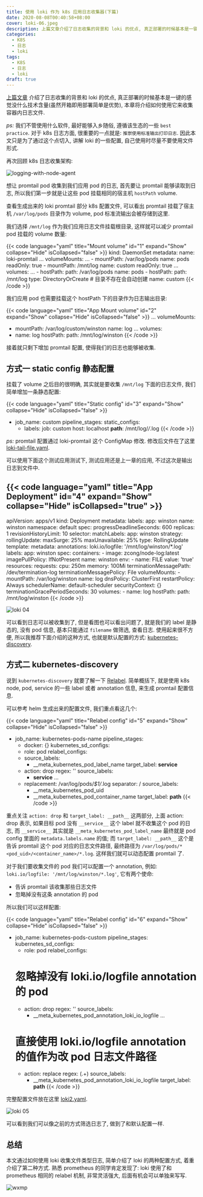 ```yaml
---
title: 使用 loki 作为 k8s 应用日志收集器(下篇)
date: 2020-08-08T00:40:58+08:00
cover: loki-06.jpeg
description: 上篇文章介绍了日志收集的背景和 loki 的优点, 真正部署的时候基本是一键的(开箱即用部署简单确实是优势)感觉没什么技术含量, 本章将介绍如何使用它来收集容器内日志文件.
categories:
  - K8S
  - 日志
  - loki
tags:
  - K8S
  - 日志
  - loki
draft: true
---
```


[上篇文章](/post/2020-07-27-use_loki_as_k8s_log_collector) 介绍了日志收集的背景和 loki 的优点, 真正部署的时候基本是一键的感觉没什么技术含量(虽然开箱即用部署简单是优势), 本章将介绍如何使用它来收集容器内日志文件.

<!--more-->

_ps:_ 我们不管使用什么软件, 最好能够入乡随俗, 遵循该生态的一些 `best practice`. 对于 k8s 日志方面, 很重要的一点就是: `推崇使用标准输出打印日志`. 因此本文只是为了通过这个点切入, 讲解 loki 的一些配置, 自己使用时尽量不要使用文件形式.

再次回顾 k8s 日志收集架构:

![logging-with-node-agent](/logging-with-node-agent.png)

想让 promtail pod 收集到我们应用 pod 的日志, 首先要让 promtail 能够读取到日志, 所以我们第一步就是让这些 pod 挂载相同的宿主机 `hostPath` volume.

查看生成出来的 loki promtail 部分 k8s 配置文件, 可以看出 promtail 挂载了宿主机 `/var/log/pods` 目录作为 volume, pod 标准流输出会被存储到这里.

我们选择 `/mnt/log` 作为我们应用日志文件挂载根目录, 这样就可以减少 promtail pod 挂载的 volume 数量:

<!-- prettier-ignore-start -->
{{< code language="yaml" title="Mount volume" id="1" expand="Show" collapse="Hide" isCollapsed="false" >}}
kind: DaemonSet
metadata:
  name: loki-promtail
  ...
  volumeMounts:
    ...
    - mountPath: /var/log/pods
      name: pods
      readOnly: true
    - mountPath: /mnt/log
      name: custom
      readOnly: true
  ...
  volumes:
    ...
    - hostPath:
        path: /var/log/pods
      name: pods
    - hostPath:
        path: /mnt/log
        type: DirectoryOrCreate # 目录不存在会自动创建
      name: custom
{{< /code >}}
<!-- prettier-ignore-end -->

我们应用 pod 也需要挂载这个 hostPath 下的目录作为日志输出目录:

<!-- prettier-ignore-start -->
{{< code language="yaml" title="App Mount volume" id="2" expand="Show" collapse="Hide" isCollapsed="false" >}}
...
volumeMounts:
  - mountPath: /var/log/custom/winston
    name: log
...
volumes:
  - name: log
    hostPath:
        path: /mnt/log/winston
{{< /code >}}
<!-- prettier-ignore-end -->

接着就只剩下增加 promtail 配置, 使得我们的日志也能够被收集.

## 方式一 static config 静态配置

挂载了 volume 之后目的很明确, 其实就是要收集 `/mnt/log` 下面的日志文件, 我们简单增加一条静态配置:

<!-- prettier-ignore-start -->
{{< code language="yaml" title="Static config" id="3" expand="Show" collapse="Hide" isCollapsed="false" >}}
- job_name: custom
  pipeline_stages:
  static_configs:
  - labels:
      job: custom
      host: localhost
      __path__: /mnt/log/*/*.log
{{< /code >}}
<!-- prettier-ignore-end -->

_ps:_ promtail 配置通过 loki-promtail 这个 ConfigMap 修改. 修改后文件在了这里 [loki-tail-file.yaml](https://gist.githubusercontent.com/zcong1993/2ed197b97a3286dd958e4c8cfd81e5ea/raw/8604910e8b6f56ff3ad13204db133420ffe01c8e/loki-tail-file.yaml).

可以使用下面这个测试应用测试下, 测试应用还是上一章的应用, 不过这次是输出日志到文件中.

<!-- prettier-ignore-start -->
{{< code language="yaml" title="App Deployment" id="4" expand="Show" collapse="Hide" isCollapsed="true" >}}
---
apiVersion: apps/v1
kind: Deployment
metadata:
  labels:
    app: winston
  name: winston
  namespace: default
spec:
  progressDeadlineSeconds: 600
  replicas: 1
  revisionHistoryLimit: 10
  selector:
    matchLabels:
      app: winston
  strategy:
    rollingUpdate:
      maxSurge: 25%
      maxUnavailable: 25%
    type: RollingUpdate
  template:
    metadata:
      annotations:
        loki.io/logfile: '/mnt/log/winston/*.log'
      labels:
        app: winston
    spec:
      containers:
        - image: zcong/node-log:latest
          imagePullPolicy: IfNotPresent
          name: winston
          env:
            - name: FILE
              value: 'true'
          resources:
            requests:
              cpu: 250m
              memory: 100Mi
          terminationMessagePath: /dev/termination-log
          terminationMessagePolicy: File
          volumeMounts:
            - mountPath: /var/log/winston
              name: log
      dnsPolicy: ClusterFirst
      restartPolicy: Always
      schedulerName: default-scheduler
      securityContext: {}
      terminationGracePeriodSeconds: 30
      volumes:
        - name: log
          hostPath:
              path: /mnt/log/winston
{{< /code >}}
<!-- prettier-ignore-end -->

![loki 04](/loki-04.png)

可以看到日志可以被收集到了, 但是看图也可以看出问题了, 就是我们的 label 是静态的, 没有 pod 信息, 基本只能通过 `filename` 做筛选, 查看日志. 使用起来很不方便, 所以我推荐下面介绍的这种方式, 也就是默认配置的方式: [kubernetes-discovery](https://github.com/grafana/loki/blob/master/docs/sources/clients/promtail/scraping.md#kubernetes-discovery).

## 方式二 kubernetes-discovery

说到 `kubernetes-discovery` 就要了解一下 [Relabel](https://github.com/grafana/loki/blob/master/docs/sources/clients/promtail/scraping.md#relabeling). 简单概括下, 就是使用 k8s node, pod, service 的一些 label 或者 annotation 信息, 来生成 promtail 配置信息.

可以参考 helm 生成出来的配置文件, 我们重点看这几个:

<!-- prettier-ignore-start -->
{{< code language="yaml" title="Relabel config" id="5" expand="Show" collapse="Hide" isCollapsed="false" >}}
- job_name: kubernetes-pods-name
  pipeline_stages:
    - docker: {}
  kubernetes_sd_configs:
  - role: pod
  relabel_configs:
  - source_labels:
    - __meta_kubernetes_pod_label_name
    target_label: __service__
  - action: drop
    regex: ''
    source_labels:
    - __service__
  ...
  - replacement: /var/log/pods/*$1/*.log
    separator: /
    source_labels:
    - __meta_kubernetes_pod_uid
    - __meta_kubernetes_pod_container_name
    target_label: __path__
{{< /code >}}
<!-- prettier-ignore-end -->

重点关注 `action: drop` 和 `target_label: __path__` 这两部分, 上面 action: drop 表示, 如果目标 pod 没有 `__service__` 这个 label 就不收集这个 pod 的日志, 而 `__service__` 其实就是 `__meta_kubernetes_pod_label_name` 最终就是 pod config 里面的 `metadata.labels.name` 的值; 而 `target_label: __path__` 这个是告诉 promtail 这个 pod 对应的日志文件路径, 最终路径为 `/var/log/pods/*<pod_uid>/<container_name>/*.log`. 这样我们就可以动态配置 promtail 了.

对于我们要收集文件的 pod 我们可以配置一个 annotation, 例如: `loki.io/logfile: '/mnt/log/winston/*.log'`, 它有两个使命:

- 告诉 promtail 该收集那些日志文件
- 忽略掉没有这条 annotation 的 pod

所以我们可以这样配置:

<!-- prettier-ignore-start -->
{{< code language="yaml" title="Relabel config" id="6" expand="Show" collapse="Hide" isCollapsed="false" >}}
- job_name: kubernetes-pods-custom
  pipeline_stages:
  kubernetes_sd_configs:
  - role: pod
    relabel_configs:
  # 忽略掉没有 loki.io/logfile annotation 的 pod
  - action: drop
    regex: ''
    source_labels:
    - __meta_kubernetes_pod_annotation_loki_io_logfile
      ...
  # 直接使用 loki.io/logfile annotation 的值作为改 pod 日志文件路径
  - action: replace
    regex: (.+)
    source_labels:
    - __meta_kubernetes_pod_annotation_loki_io_logfile
    target_label: __path__
{{< /code >}}
<!-- prettier-ignore-end -->

完整配置文件放在这里 [loki2.yaml](https://gist.githubusercontent.com/zcong1993/2ed197b97a3286dd958e4c8cfd81e5ea/raw/2c8504b5f1e3aecf9c874c637be1d5c774c936a3/loki2.yaml).

![loki 05](/loki-05.png)

可以看到我们可以像之前的方式筛选日志了, 做到了和默认配置一样.

## 总结

本文通过如何使用 loki 收集文件类型日志, 简单介绍了 loki 的两种配置方式, 着重介绍了第二种方式. 熟悉 prometheus 的同学肯定发现了: loki 使用了和 prometheus 相同的 relabel 机制, 非常灵活强大, 后面有机会可以单独来写写.

![wxmp](/wxmp_tiny.png)
